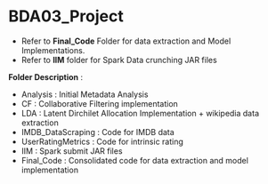 # BDA03_Project

* Refer to **Final_Code** Folder for data extraction and Model Implementations. 
* Refer to **IIM** folder for Spark Data crunching JAR files

**Folder Description** :  

- Analysis    : Initial Metadata Analysis
- CF          : Collaborative Filtering implementation
- LDA         : Latent Dirchilet Allocation Implementation + wikipedia data extraction
- IMDB_DataScraping : Code for IMDB data
- UserRatingMetrics : Code for intrinsic rating
- IIM         : Spark submit JAR files
- Final_Code  : Consolidated code for data extraction and model implementation

